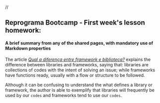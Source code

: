 // 
## **Reprograma Bootcamp - First week's lesson homework**: 
#### A brief summary from any of the shared pages, with mandatory use of Markdown properties

The article [*Qual a diferença entre framework e biblioteca?*](https://www.treinaweb.com.br/blog/qual-a-diferenca-entre-framework-e-biblioteca) explains the difference between libraries and frameworks, saying that: libraries are collections of codes with the intent of solving an issue; while frameworks have functions ready, usually with a flow or structure to be followed.

Although it can be confusing to understand the what defines a library or framework, the author is able to exemplify that libraries will frequently be used by our `codes` and frameworks tend to use our `codes`.